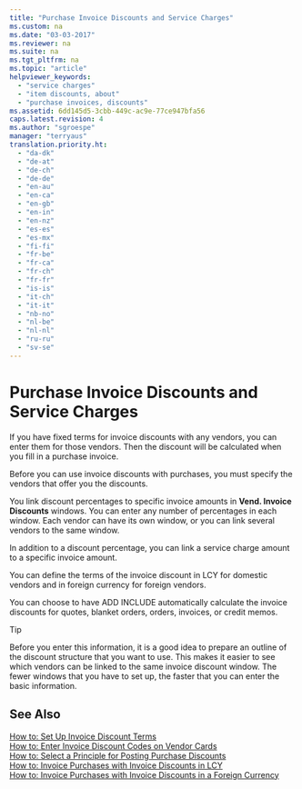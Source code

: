 ```yaml
---
title: "Purchase Invoice Discounts and Service Charges"
ms.custom: na
ms.date: "03-03-2017"
ms.reviewer: na
ms.suite: na
ms.tgt_pltfrm: na
ms.topic: "article"
helpviewer_keywords: 
  - "service charges"
  - "item discounts, about"
  - "purchase invoices, discounts"
ms.assetid: 6dd145d5-3cbb-449c-ac9e-77ce947bfa56
caps.latest.revision: 4
ms.author: "sgroespe"
manager: "terryaus"
translation.priority.ht: 
  - "da-dk"
  - "de-at"
  - "de-ch"
  - "de-de"
  - "en-au"
  - "en-ca"
  - "en-gb"
  - "en-in"
  - "en-nz"
  - "es-es"
  - "es-mx"
  - "fi-fi"
  - "fr-be"
  - "fr-ca"
  - "fr-ch"
  - "fr-fr"
  - "is-is"
  - "it-ch"
  - "it-it"
  - "nb-no"
  - "nl-be"
  - "nl-nl"
  - "ru-ru"
  - "sv-se"
---
```

# Purchase Invoice Discounts and Service Charges
If you have fixed terms for invoice discounts with any vendors, you can enter them for those vendors. Then the discount will be calculated when you fill in a purchase invoice.  
  
 Before you can use invoice discounts with purchases, you must specify the vendors that offer you the discounts.  
  
 You link discount percentages to specific invoice amounts in **Vend. Invoice Discounts** windows. You can enter any number of percentages in each window. Each vendor can have its own window, or you can link several vendors to the same window.  
  
 In addition to a discount percentage, you can link a service charge amount to a specific invoice amount.  
  
 You can define the terms of the invoice discount in LCY for domestic vendors and in foreign currency for foreign vendors.  
  
 You can choose to have ADD INCLUDE<!--[!INCLUDE[navnow](../ApplicationDesign/includes/navnow_md.md)]--> automatically calculate the invoice discounts for quotes, blanket orders, orders, invoices, or credit memos.  
  
> [!TIP]  
>  Before you enter this information, it is a good idea to prepare an outline of the discount structure that you want to use. This makes it easier to see which vendors can be linked to the same invoice discount window. The fewer windows that you have to set up, the faster that you can enter the basic information.  
  
## See Also  
 [How to: Set Up Invoice Discount Terms](../Purchasing/how-to-set-up-invoice-discount-terms.md)   
 [How to: Enter Invoice Discount Codes on Vendor Cards](../Purchasing/how-to-enter-invoice-discount-codes-on-vendor-cards.md)   
 [How to: Select a Principle for Posting Purchase Discounts](../Finance/how-to-select-a-principle-for-posting-purchase-discounts.md)   
 [How to: Invoice Purchases with Invoice Discounts in LCY](../Finance/how-to-invoice-purchases-with-invoice-discounts-in-lcy.md)   
 [How to: Invoice Purchases with Invoice Discounts in a Foreign Currency](../Finance/how-to-invoice-purchases-with-invoice-discounts-in-a-foreign-currency.md)